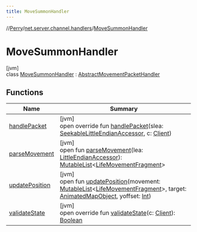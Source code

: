 ```yaml
---
title: MoveSummonHandler
---
```

//[Perry](../../../index.html)/[net.server.channel.handlers](../index.html)/[MoveSummonHandler](index.html)



# MoveSummonHandler



[jvm]\
class [MoveSummonHandler](index.html) : [AbstractMovementPacketHandler](../-abstract-movement-packet-handler/index.html)



## Functions


| Name | Summary |
|---|---|
| [handlePacket](handle-packet.html) | [jvm]<br>open override fun [handlePacket](handle-packet.html)(slea: [SeekableLittleEndianAccessor](../../tools.data.input/-seekable-little-endian-accessor/index.html), c: [Client](../../client/-client/index.html)) |
| [parseMovement](index.html#-907942053%2FFunctions%2F863300109) | [jvm]<br>open fun [parseMovement](index.html#-907942053%2FFunctions%2F863300109)(lea: [LittleEndianAccessor](../../tools.data.input/-little-endian-accessor/index.html)): [MutableList](https://kotlinlang.org/api/latest/jvm/stdlib/kotlin.collections/-mutable-list/index.html)<[LifeMovementFragment](../../server.movement/-life-movement-fragment/index.html)> |
| [updatePosition](index.html#1958887339%2FFunctions%2F863300109) | [jvm]<br>open fun [updatePosition](index.html#1958887339%2FFunctions%2F863300109)(movement: [MutableList](https://kotlinlang.org/api/latest/jvm/stdlib/kotlin.collections/-mutable-list/index.html)<[LifeMovementFragment](../../server.movement/-life-movement-fragment/index.html)>, target: [AnimatedMapObject](../../server.maps/-animated-map-object/index.html), yoffset: [Int](https://kotlinlang.org/api/latest/jvm/stdlib/kotlin/-int/index.html)) |
| [validateState](../../net/-abstract-packet-handler/validate-state.html) | [jvm]<br>open override fun [validateState](../../net/-abstract-packet-handler/validate-state.html)(c: [Client](../../client/-client/index.html)): [Boolean](https://kotlinlang.org/api/latest/jvm/stdlib/kotlin/-boolean/index.html) |

